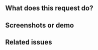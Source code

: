 ## What does this request do?

<!-- Briefly describe what this request is about. -->

## Screenshots or demo

<!-- Include any relevant screenshots or demo information. -->

## Related issues

<!-- Link related issues below. -->

